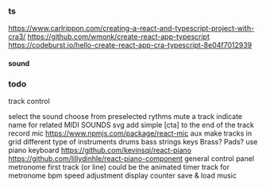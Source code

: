 ### ts
https://www.carlrippon.com/creating-a-react-and-typescript-project-with-cra3/
https://github.com/wmonk/create-react-app-typescript
https://codeburst.io/hello-create-react-app-cra-typescript-8e04f7012939

#### sound
<!-- https://surikov.github.io/midi-sounds-react/ -->
<!-- https://libraries.io/npm/react-looper/0.2.6 -->
<!-- https://github.com/mmckegg/loop-drop-app -->
<!-- https://thisdavej.com/node-js-playing-sounds-to-provide-notifications/ -->
<!-- https://libraries.io/npm/audio-loader -->


### todo
track control
  <!-- control view with render props -->
  select the sound
  choose from preselected rythms
  mute a track
  indicate name for related MIDI SOUNDS svg
  add simple [cta] to the end of the track
record
  mic
    https://www.npmjs.com/package/react-mic
  aux
make tracks in grid
  different type of instruments
    drums
    bass
    strings
    keys
    Brass?
    Pads?
  use piano keyboard
    https://github.com/kevinsqi/react-piano
    https://github.com/lillydinhle/react-piano-component
general control panel
  metronome
    first track (or line) could be the animated timer track for metronome
    bpm speed adjustment
    display counter
save & load music